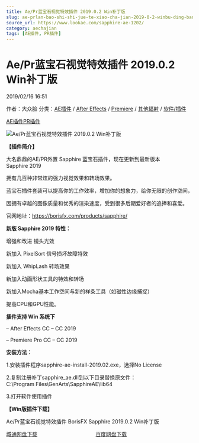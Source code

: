 ```yaml
---
title: Ae/Pr蓝宝石视觉特效插件 2019.0.2 Win补丁版
slug: ae-prlan-bao-shi-shi-jue-te-xiao-cha-jian-2019-0-2-winbu-ding-ban
source_url: https://www.lookae.com/sapphire-ae-1202/
category: aechajian
tags: [AE插件, PR插件]
---
```

# Ae/Pr蓝宝石视觉特效插件 2019.0.2 Win补丁版

2019/02/16 16:51

作者：大众脸
分类：[AE插件](https://www.lookae.com/after-effects/aechajian/) / [After Effects](https://www.lookae.com/after-effects/) / [Premiere](https://www.lookae.com/qitarjcj/premierezy/) / [其他辐射](https://www.lookae.com/others/) / [软件/插件](https://www.lookae.com/qitarjcj/)

[AE插件](https://www.lookae.com/tag/ae%e6%8f%92%e4%bb%b6/)[PR插件](https://www.lookae.com/tag/pr%e6%8f%92%e4%bb%b6/)

![Ae/Pr蓝宝石视觉特效插件 2019.0.2 Win补丁版](https://www.lookae.com/wp-content/uploads/2018/11/Sapphire-2019.jpg "Ae/Pr蓝宝石视觉特效插件 2019.0.2 Win补丁版-LookAE.com")

**【插件简介】**

大名鼎鼎的AE/PR外置 Sapphire 蓝宝石插件，现在更新到最新版本 Sapphire 2019

拥有几百种非常炫的强力视觉效果和转场效果。

蓝宝石插件套装可以提高你的工作效率，增加你的想象力，给你无限的创作空间，

因拥有卓越的图像质量和优秀的渲染速度，受到很多后期爱好者的追捧和喜爱。

官网地址：https://borisfx.com/products/sapphire/

**新版 Sapphire 2019 特性：**

增强和改进 镜头光效

新加入 PixelSort 信号损坏故障特效

新加入 WhipLash 转场效果

新加入动画形状工具的特效和转场

新加入Mocha基本工作空间与新的样条工具（如磁性边缘捕捉）

提高CPU和GPU性能。

**插件支持 Win 系统下**

– After Effects CC – CC 2019

– Premiere Pro CC – CC 2019

**安装方法：**

1.安装插件程序sapphire-ae-install-2019.02.exe，选择No License

2.复制注册补丁sapphire\_ae.dll到以下目录替换原文件：  
C:\Program Files\GenArts\SapphireAE\lib64

3.打开软件使用插件

**【Win版插件下载】**

Ae/Pr蓝宝石视觉特效插件 BorisFX Sapphire 2019.0.2 Win补丁版

[城通网盘下载](https://lookae.ctfile.com/fs/680462-336860014)                                        [百度网盘下载](https://pan.baidu.com/s/1hZY4p1fIRh_Yxm9uznHg-g)
